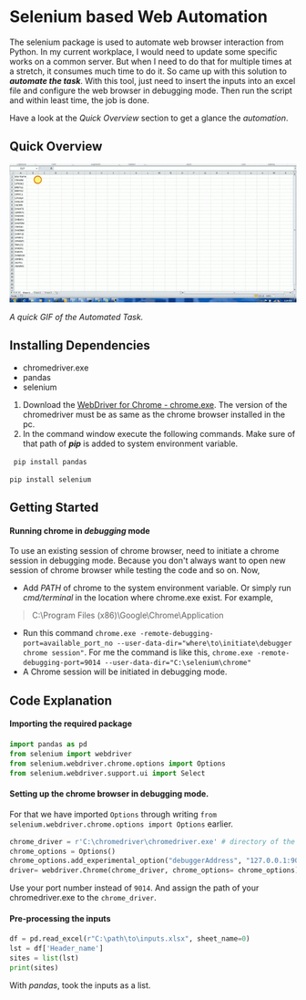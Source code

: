 # Selenium based Web Automation
  The selenium package is used to automate web browser interaction from Python.  In my current workplace, 
  I would need to update some specific works on a common server. But when I need to do that for multiple times at a stretch,
  it consumes much time to do it. So came up with this solution to **_automate the task_**. With this tool,
  just need to insert the inputs into an excel file and configure the web browser in debugging mode. Then run 
  the script and within least time, the job is done. 
  
  Have a look at the *Quick Overview* section to get a glance the *automation*.
## Quick Overview
![overview gif](quick_overview.gif)
  
  *A quick GIF of the Automated Task.*

## Installing Dependencies
* chromedriver.exe
* pandas
* selenium

1. Download the [WebDriver for Chrome - chrome.exe](https://sites.google.com/a/chromium.org/chromedriver/downloads). The version of the chromedriver must be as same as the chrome browser installed in the pc.
1. In the command window execute the following commands. Make sure of that path of **_pip_** is added to system environment variable.

  ` pip install pandas`
  
  `
  pip install selenium
  `

## Getting Started
#### Running chrome in *debugging* mode
To use an existing session of chrome browser, need to initiate a chrome session in debugging mode.
Because you don't always want to open new session of chrome browser while testing the code and so on. Now,
* Add *PATH* of chrome to the system environment variable. Or simply run *cmd/terminal* in the location
where chrome.exe exist. For example, 
>C:\Program Files (x86)\Google\Chrome\Application
* Run this command `chrome.exe -remote-debugging-port=available_port_no --user-data-dir="where\to\initiate\debugger chrome session"`.
For me the command is like this, `chrome.exe -remote-debugging-port=9014 --user-data-dir="C:\selenium\chrome"`
* A Chrome session will be initiated in debugging mode.

## Code Explanation 

#### Importing the required package
```python
import pandas as pd
from selenium import webdriver
from selenium.webdriver.chrome.options import Options
from selenium.webdriver.support.ui import Select
```

#### Setting up the chrome browser in debugging mode. 
For that we have imported `Options` through writing `from selenium.webdriver.chrome.options import Options` earlier.
```python
chrome_driver = r'C:\chromedriver\chromedriver.exe' # directory of the chromedriver.exe
chrome_options = Options()
chrome_options.add_experimental_option("debuggerAddress", "127.0.0.1:9014") #change the port number as 127.0.0.1:port no.
driver= webdriver.Chrome(chrome_driver, chrome_options= chrome_options)
```
Use your port number instead of `9014`. And assign the path of your chromedriver.exe to the `chrome_driver`.

#### Pre-processing the inputs
```python
df = pd.read_excel(r"C:\path\to\inputs.xlsx", sheet_name=0)
lst = df['Header_name']
sites = list(lst)
print(sites)
```
With *pandas*, took the inputs as a list.

